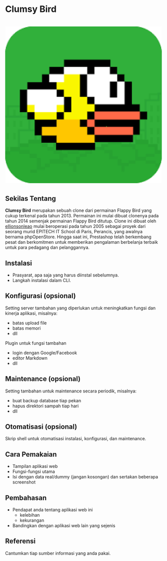 # Clumsy Bird
<h1 align="center"><img src="https://github.com/Osisuseso/Clumsy-Bird-Komdat-2020/blob/master/Images/flappy%20bird%20icon.png" width="1000"></h1>

## Sekilas Tentang

**Clumsy Bird** merupakan sebuah clone dari permainan Flappy Bird yang cukup terkenal pada tahun 2013. Permainan ini mulai dibuat clonenya pada tahun 2014 semenjak permainan Flappy Bird ditutup. Clone ini dibuat oleh [ellionsonleao](https://github.com/ellisonleao) mulai beroperasi pada tahun 2005 sebagai proyek dari seorang murid EPITECH IT School di Paris, Perancis, yang awalnya bernama phpOpenStore. Hingga saat ini, Prestashop telah berkembang pesat dan berkomitmen untuk memberikan pengalaman berbelanja terbaik untuk para pedagang dan pelanggannya.

## Instalasi

- Prasyarat, apa saja yang harus diinstal sebelumnya.
- Langkah instalasi dalam CLI.


## Konfigurasi (opsional)

Setting server tambahan yang diperlukan untuk meningkatkan fungsi dan kinerja aplikasi, misalnya:
- batas upload file
- batas memori
- dll

Plugin untuk fungsi tambahan
- login dengan Google/Facebook
- editor Markdown
- dll


##  Maintenance (opsional)

Setting tambahan untuk maintenance secara periodik, misalnya:
- buat backup database tiap pekan
- hapus direktori sampah tiap hari
- dll


## Otomatisasi (opsional)

Skrip shell untuk otomatisasi instalasi, konfigurasi, dan maintenance.


## Cara Pemakaian

- Tampilan aplikasi web
- Fungsi-fungsi utama
- Isi dengan data real/dummy (jangan kosongan) dan sertakan beberapa screenshot


## Pembahasan

- Pendapat anda tentang aplikasi web ini
    - kelebihan
    - kekurangan
- Bandingkan dengan aplikasi web lain yang sejenis


## Referensi

Cantumkan tiap sumber informasi yang anda pakai.

